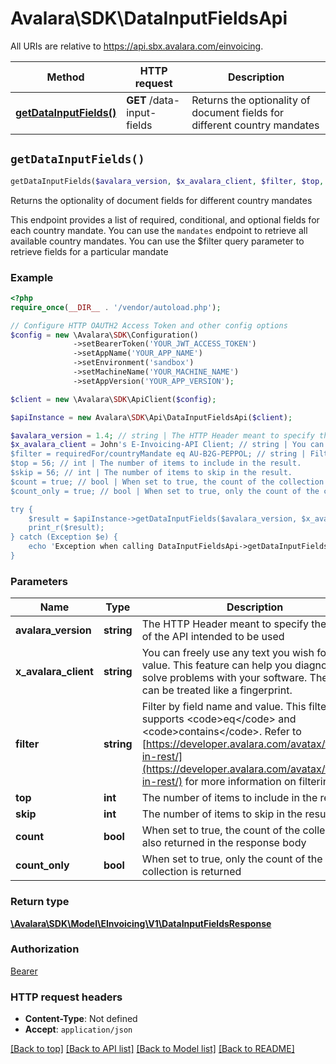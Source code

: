 # Avalara\SDK\DataInputFieldsApi

All URIs are relative to https://api.sbx.avalara.com/einvoicing.

Method | HTTP request | Description
------------- | ------------- | -------------
[**getDataInputFields()**](DataInputFieldsApi.md#getDataInputFields) | **GET** /data-input-fields | Returns the optionality of document fields for different country mandates


## `getDataInputFields()`

```php
getDataInputFields($avalara_version, $x_avalara_client, $filter, $top, $skip, $count, $count_only): \Avalara\SDK\Model\EInvoicing\V1\DataInputFieldsResponse
```

Returns the optionality of document fields for different country mandates

This endpoint provides a list of required, conditional, and optional fields for each country mandate. You can use the <code>mandates</code> endpoint to retrieve all available country mandates. You can use the $filter query parameter to retrieve fields for a particular mandate

### Example

```php
<?php
require_once(__DIR__ . '/vendor/autoload.php');

// Configure HTTP OAUTH2 Access Token and other config options
$config = new \Avalara\SDK\Configuration()
              ->setBearerToken('YOUR_JWT_ACCESS_TOKEN')
              ->setAppName('YOUR_APP_NAME')
              ->setEnvironment('sandbox')
              ->setMachineName('YOUR_MACHINE_NAME')
              ->setAppVersion('YOUR_APP_VERSION');

$client = new \Avalara\SDK\ApiClient($config);

$apiInstance = new Avalara\SDK\Api\DataInputFieldsApi($client);

$avalara_version = 1.4; // string | The HTTP Header meant to specify the version of the API intended to be used
$x_avalara_client = John's E-Invoicing-API Client; // string | You can freely use any text you wish for this value. This feature can help you diagnose and solve problems with your software. The header can be treated like a fingerprint.
$filter = requiredFor/countryMandate eq AU-B2G-PEPPOL; // string | Filter by field name and value. This filter only supports <code>eq</code> and <code>contains</code>. Refer to [https://developer.avalara.com/avatax/filtering-in-rest/](https://developer.avalara.com/avatax/filtering-in-rest/) for more information on filtering.
$top = 56; // int | The number of items to include in the result.
$skip = 56; // int | The number of items to skip in the result.
$count = true; // bool | When set to true, the count of the collection is also returned in the response body
$count_only = true; // bool | When set to true, only the count of the collection is returned

try {
    $result = $apiInstance->getDataInputFields($avalara_version, $x_avalara_client, $filter, $top, $skip, $count, $count_only);
    print_r($result);
} catch (Exception $e) {
    echo 'Exception when calling DataInputFieldsApi->getDataInputFields: ', $e->getMessage(), PHP_EOL;
}
```

### Parameters

Name | Type | Description  | Notes
------------- | ------------- | ------------- | -------------
 **avalara_version** | **string**| The HTTP Header meant to specify the version of the API intended to be used |
 **x_avalara_client** | **string**| You can freely use any text you wish for this value. This feature can help you diagnose and solve problems with your software. The header can be treated like a fingerprint. | [optional]
 **filter** | **string**| Filter by field name and value. This filter only supports &lt;code&gt;eq&lt;/code&gt; and &lt;code&gt;contains&lt;/code&gt;. Refer to [https://developer.avalara.com/avatax/filtering-in-rest/](https://developer.avalara.com/avatax/filtering-in-rest/) for more information on filtering. | [optional]
 **top** | **int**| The number of items to include in the result. | [optional]
 **skip** | **int**| The number of items to skip in the result. | [optional]
 **count** | **bool**| When set to true, the count of the collection is also returned in the response body | [optional]
 **count_only** | **bool**| When set to true, only the count of the collection is returned | [optional]

### Return type

[**\Avalara\SDK\Model\EInvoicing\V1\DataInputFieldsResponse**](../Model/DataInputFieldsResponse.md)

### Authorization

[Bearer](../../../README.md#Bearer)

### HTTP request headers

- **Content-Type**: Not defined
- **Accept**: `application/json`

[[Back to top]](#) [[Back to API list]](../../../README.md#endpoints)
[[Back to Model list]](../../../README.md#models)
[[Back to README]](../../../README.md)
